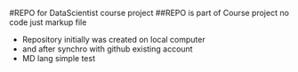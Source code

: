 #REPO for DataScientist course project
##REPO is part of Course project no code just markup file
* Repository initially was created on local computer
* and after synchro with github existing account
* MD lang simple test
